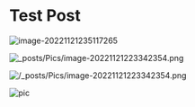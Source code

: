 # Test Post 

![image-20221121235117265](_posts/assets/image-20221121235117265.png)






![_posts/Pics/image-20221121223342354.png](_posts/Pics/image-20221121223342354.png)





![/_posts/Pics/image-20221121223342354.png](/_posts/Pics/image-20221121223342354.png)





![pic](Pics/image-20221121223342354.png)